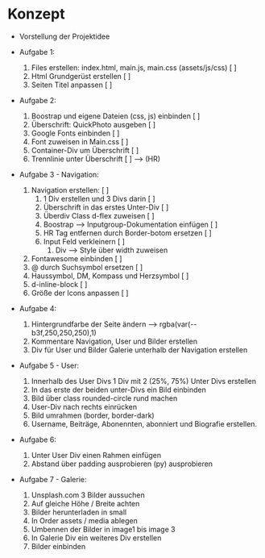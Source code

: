 # Konzept

- Vorstellung der Projektidee

- Aufgabe 1:
    1. Files erstellen: index.html, main.js, main.css (assets/js/css) [ ]
    2. Html Grundgerüst erstellen [ ]
    3. Seiten Titel anpassen [ ]
- Aufgabe 2:
    1. Boostrap und eigene Dateien (css, js) einbinden [ ]
    2. Überschrift: QuickPhoto ausgeben [ ]
    3. Google Fonts einbinden [ ]
    4. Font zuweisen in Main.css [ ]
    3. Container-Div um Überschrift [ ]
    4. Trennlinie unter Überschrift [ ] --> (HR)

- Aufgabe 3 - Navigation:
    1. Navigation erstellen: [ ]
        1. 1 Div erstellen und 3 Divs darin [ ]
        2. Überschrift in das erstes Unter-Div [ ]
        2. Überdiv Class d-flex zuweisen [ ]
        3. Boostrap --> Inputgroup-Dokumentation einfügen [ ]
        4. HR Tag entfernen durch Border-botom ersetzen [ ]
        5. Input Feld verkleinern [ ]
            1. Div --> Style über width zuweisen
    2. Fontawesome einbinden [ ] 
    3. @ durch Suchsymbol ersetzen [ ]
    4. Haussymbol, DM, Kompass und Herzsymbol [ ]
    5. d-inline-block [ ]
    6. Größe der Icons anpassen [ ]

- Aufgabe 4:
    1. Hintergrundfarbe der Seite ändern --> rgba(var(--b3f,250,250,250),1)
    2. Kommentare Navigation, User und Bilder erstellen
    3. Div für User und Bilder Galerie unterhalb der Navigation erstellen

- Aufgabe 5 - User:
    1. Innerhalb des User Divs 1 Div mit 2 (25%, 75%) Unter Divs erstellen
    2. In das erste der beiden unter-Divs ein Bild einbinden
    3. Bild über class rounded-circle rund machen
    4. User-Div nach rechts einrücken
    5. Bild umrahmen (border, border-dark)
    6. Username, Beiträge, Abonennten, abonniert und Biografie erstellen.
- Aufgabe 6:
    1. Unter User Div einen Rahmen einfügen
    2. Abstand über padding ausprobieren (py) ausprobieren

- Aufgabe 7 - Galerie:
    1. Unsplash.com 3 Bilder aussuchen
    2. Auf gleiche Höhe / Breite achten
    3. Bilder herunterladen in small
    4. In Order assets / media ablegen
    5. Umbennen der Bilder in image1 bis image 3
    6. In Galerie Div ein weiteres Div erstellen 
    7. Bilder einbinden
